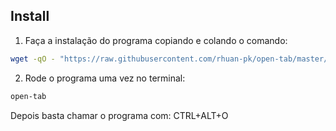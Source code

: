 ## Install

1. Faça a instalação do programa copiando e colando o comando:
```bash
wget -qO - "https://raw.githubusercontent.com/rhuan-pk/open-tab/master/install" | bash -
```
2. Rode o programa uma vez no terminal:
```bash
open-tab
```

Depois basta chamar o programa com: CTRL+ALT+O
